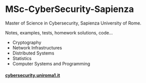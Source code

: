 # MSc-CyberSecurity-Sapienza

Master of Science in Cybersecurity, Sapienza University of Rome.

Notes, examples, tests, homework solutions, code...

- Cryptography
- Network Infrastructures
- Distributed Systems
- Statistics
- Computer Systems and Programming


#### [cybersecurity.uniroma1.it](https://cybersecurity.uniroma1.it/home)
